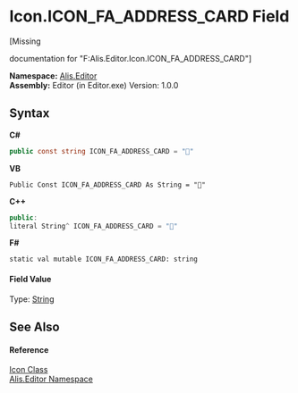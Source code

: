 # Icon.ICON_FA_ADDRESS_CARD Field
 

\[Missing <summary> documentation for "F:Alis.Editor.Icon.ICON_FA_ADDRESS_CARD"\]

**Namespace:**&nbsp;<a href="b150ade4-39de-a232-5f06-d3cdc1b2c538">Alis.Editor</a><br />**Assembly:**&nbsp;Editor (in Editor.exe) Version: 1.0.0

## Syntax

**C#**<br />
``` C#
public const string ICON_FA_ADDRESS_CARD = ""
```

**VB**<br />
``` VB
Public Const ICON_FA_ADDRESS_CARD As String = ""
```

**C++**<br />
``` C++
public:
literal String^ ICON_FA_ADDRESS_CARD = ""
```

**F#**<br />
``` F#
static val mutable ICON_FA_ADDRESS_CARD: string
```


#### Field Value
Type: <a href="https://docs.microsoft.com/dotnet/api/system.string" target="_blank">String</a>

## See Also


#### Reference
<a href="cc0f883c-67f8-f772-c6d7-a60b129f22a7">Icon Class</a><br /><a href="b150ade4-39de-a232-5f06-d3cdc1b2c538">Alis.Editor Namespace</a><br />